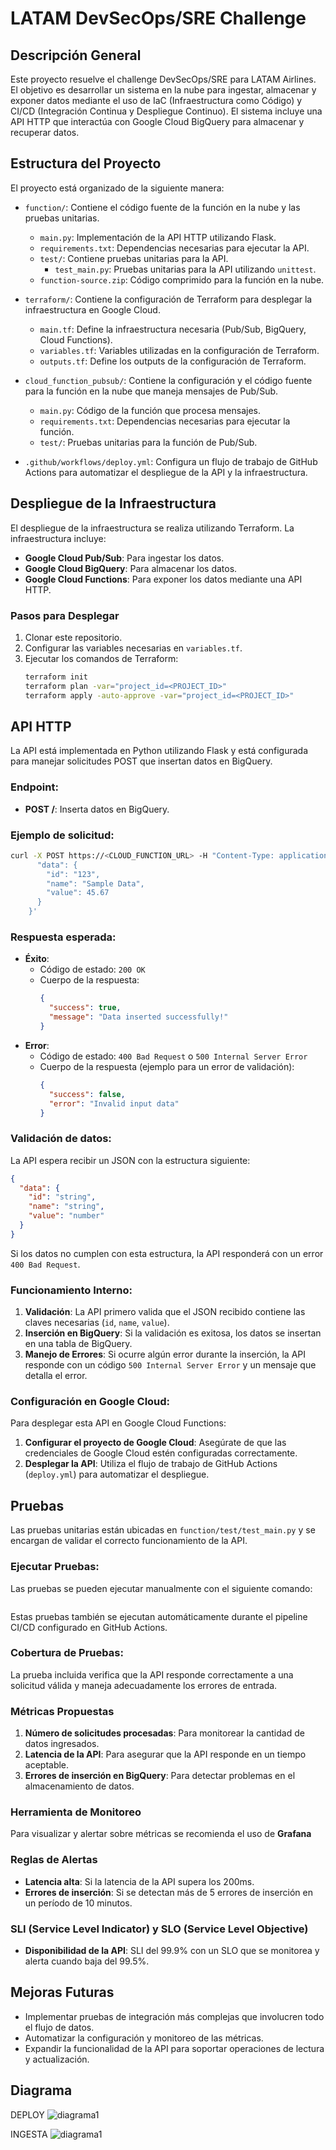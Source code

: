 # LATAM DevSecOps/SRE Challenge

## Descripción General

Este proyecto resuelve el challenge DevSecOps/SRE para LATAM Airlines. El objetivo es desarrollar un sistema en la nube para ingestar, almacenar y exponer datos mediante el uso de IaC (Infraestructura como Código) y CI/CD (Integración Continua y Despliegue Continuo). El sistema incluye una API HTTP que interactúa con Google Cloud BigQuery para almacenar y recuperar datos.

## Estructura del Proyecto

El proyecto está organizado de la siguiente manera:

- `function/`: Contiene el código fuente de la función en la nube y las pruebas unitarias.
  - `main.py`: Implementación de la API HTTP utilizando Flask.
  - `requirements.txt`: Dependencias necesarias para ejecutar la API.
  - `test/`: Contiene pruebas unitarias para la API.
    - `test_main.py`: Pruebas unitarias para la API utilizando `unittest`.
  - `function-source.zip`: Código comprimido para la función en la nube.

- `terraform/`: Contiene la configuración de Terraform para desplegar la infraestructura en Google Cloud.
  - `main.tf`: Define la infraestructura necesaria (Pub/Sub, BigQuery, Cloud Functions).
  - `variables.tf`: Variables utilizadas en la configuración de Terraform.
  - `outputs.tf`: Define los outputs de la configuración de Terraform.

- `cloud_function_pubsub/`: Contiene la configuración y el código fuente para la función en la nube que maneja mensajes de Pub/Sub.
  - `main.py`: Código de la función que procesa mensajes.
  - `requirements.txt`: Dependencias necesarias para ejecutar la función.
  - `test/`: Pruebas unitarias para la función de Pub/Sub.

- `.github/workflows/deploy.yml`: Configura un flujo de trabajo de GitHub Actions para automatizar el despliegue de la API y la infraestructura.

## Despliegue de la Infraestructura

El despliegue de la infraestructura se realiza utilizando Terraform. La infraestructura incluye:
- **Google Cloud Pub/Sub**: Para ingestar los datos.
- **Google Cloud BigQuery**: Para almacenar los datos.
- **Google Cloud Functions**: Para exponer los datos mediante una API HTTP.

### Pasos para Desplegar

1. Clonar este repositorio.
2. Configurar las variables necesarias en `variables.tf`.
3. Ejecutar los comandos de Terraform:
   ```bash
   terraform init
   terraform plan -var="project_id=<PROJECT_ID>"
   terraform apply -auto-approve -var="project_id=<PROJECT_ID>"

## API HTTP

La API está implementada en Python utilizando Flask y está configurada para manejar solicitudes POST que insertan datos en BigQuery.

### Endpoint:
- **POST /**: Inserta datos en BigQuery.

### Ejemplo de solicitud:
```bash
curl -X POST https://<CLOUD_FUNCTION_URL> -H "Content-Type: application/json" -d '{
      "data": {
        "id": "123",
        "name": "Sample Data",
        "value": 45.67
      }
    }'
```

### Respuesta esperada:
- **Éxito**: 
  - Código de estado: `200 OK`
  - Cuerpo de la respuesta:
    ```json
    {
      "success": true,
      "message": "Data inserted successfully!"
    }
    ```
- **Error**: 
  - Código de estado: `400 Bad Request` o `500 Internal Server Error`
  - Cuerpo de la respuesta (ejemplo para un error de validación):
    ```json
    {
      "success": false,
      "error": "Invalid input data"
    }
    ```

### Validación de datos:
La API espera recibir un JSON con la estructura siguiente:
```json
{
  "data": {
    "id": "string",
    "name": "string",
    "value": "number"
  }
}
```
Si los datos no cumplen con esta estructura, la API responderá con un error `400 Bad Request`.

### Funcionamiento Interno:
1. **Validación**: La API primero valida que el JSON recibido contiene las claves necesarias (`id`, `name`, `value`).
2. **Inserción en BigQuery**: Si la validación es exitosa, los datos se insertan en una tabla de BigQuery.
3. **Manejo de Errores**: Si ocurre algún error durante la inserción, la API responde con un código `500 Internal Server Error` y un mensaje que detalla el error.

### Configuración en Google Cloud:
Para desplegar esta API en Google Cloud Functions:
1. **Configurar el proyecto de Google Cloud**: Asegúrate de que las credenciales de Google Cloud estén configuradas correctamente.
2. **Desplegar la API**: Utiliza el flujo de trabajo de GitHub Actions (`deploy.yml`) para automatizar el despliegue.

## Pruebas

Las pruebas unitarias están ubicadas en `function/test/test_main.py` y se encargan de validar el correcto funcionamiento de la API.

### Ejecutar Pruebas:
Las pruebas se pueden ejecutar manualmente con el siguiente comando:
```python -m unittest discover function/test
```

Estas pruebas también se ejecutan automáticamente durante el pipeline CI/CD configurado en GitHub Actions.

### Cobertura de Pruebas:
La prueba incluida verifica que la API responde correctamente a una solicitud válida y maneja adecuadamente los errores de entrada.

### Métricas Propuestas
1. **Número de solicitudes procesadas**: Para monitorear la cantidad de datos ingresados.
2. **Latencia de la API**: Para asegurar que la API responde en un tiempo aceptable.
3. **Errores de inserción en BigQuery**: Para detectar problemas en el almacenamiento de datos.

### Herramienta de Monitoreo
Para visualizar y alertar sobre métricas se recomienda el uso de **Grafana** 

### Reglas de Alertas
- **Latencia alta**: Si la latencia de la API supera los 200ms.
- **Errores de inserción**: Si se detectan más de 5 errores de inserción en un período de 10 minutos.

### SLI (Service Level Indicator) y SLO (Service Level Objective)
- **Disponibilidad de la API**: SLI del 99.9% con un SLO que se monitorea y alerta cuando baja del 99.5%.

## Mejoras Futuras

- Implementar pruebas de integración más complejas que involucren todo el flujo de datos.
- Automatizar la configuración y monitoreo de las métricas.
- Expandir la funcionalidad de la API para soportar operaciones de lectura y actualización.


## Diagrama
DEPLOY
![diagrama1](./diagrama/01.png)

INGESTA
![diagrama1](./diagrama/02.png)






